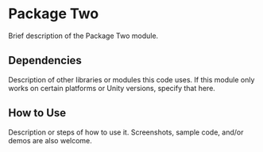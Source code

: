 # Package Two
Brief description of the Package Two module.

## Dependencies
Description of other libraries or modules this code uses. If this module only works on certain platforms or Unity versions, specify that here.

## How to Use
Description or steps of how to use it. Screenshots, sample code, and/or demos are also welcome.
